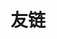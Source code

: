 ---
title: 友链
layout: friends
description: 云游的小伙伴们
links:
  - name: 蝉時雨
    siteUrl: https://chanshiyu.com
    siteImg: https://i.loli.net/2019/02/23/5c716d9677551.png
    avatar: https://i.loli.net/2018/12/09/5c0cc2b4e0195.png
  - name: 於清樂
    siteUrl: http://www.cnblogs.com/kirito-c/
    siteImg: https://i.loli.net/2019/02/24/5c716e0fc47cc.png
    avatar: https://avatars2.githubusercontent.com/u/22363274?s=460&amp;v=4

# 支持使用 json 数据链接
# links: https://domain/links.json
random: true
---